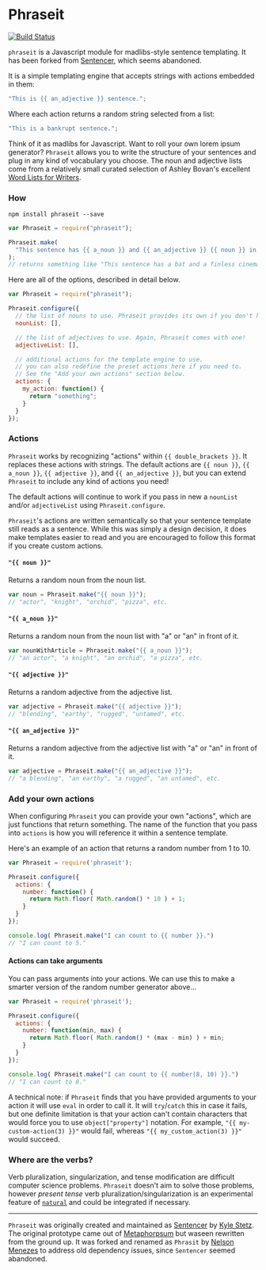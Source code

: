 # Phraseit

[![Build
Status](https://travis-ci.org/croese/phraseit-wordy.svg?branch=master)](https://travis-ci.org/croese/phraseit-wordy)

`phraseit` is a Javascript module for madlibs-style sentence templating. It has
been forked from [Sentencer](https://github.com/kylestetz/Sentencer), which
seems abandoned.

It is a simple templating engine that accepts strings with actions embedded in
them:

```javascript
"This is {{ an_adjective }} sentence.";
```

Where each action returns a random string selected from a list:

```javascript
"This is a bankrupt sentence.";
```

Think of it as madlibs for Javascript. Want to roll your own lorem ipsum
generator? `Phraseit` allows you to write the structure of your sentences and
plug in any kind of vocabulary you choose. The noun and adjective lists come
from a relatively small curated selection of Ashley Bovan's excellent [Word
Lists for Writers](http://www.ashley-bovan.co.uk/words/partsofspeech.html).

### How

`npm install phraseit --save`

```javascript
var Phraseit = require("phraseit");

Phraseit.make(
  "This sentence has {{ a_noun }} and {{ an_adjective }} {{ noun }} in it."
);
// returns something like "This sentence has a bat and a finless cinema in it."
```

Here are all of the options, described in detail below.

```javascript
var Phraseit = require("phraseit");

Phraseit.configure({
  // the list of nouns to use. Phraseit provides its own if you don't have one!
  nounList: [],

  // the list of adjectives to use. Again, Phraseit comes with one!
  adjectiveList: [],

  // additional actions for the template engine to use.
  // you can also redefine the preset actions here if you need to.
  // See the "Add your own actions" section below.
  actions: {
    my_action: function() {
      return "something";
    }
  }
});
```

### Actions

`Phraseit` works by recognizing "actions" within `{{ double_brackets }}`. It
replaces these actions with strings. The default actions are `{{ noun }}`, `{{
a_noun }}`, `{{ adjective }}`, and `{{ an_adjective }}`, but you can extend
`Phraseit` to include any kind of actions you need!

The default actions will continue to work if you pass in new a `nounList` and/or
`adjectiveList` using `Phraseit.configure`.

`Phraseit`'s actions are written semantically so that your sentence template
still reads as a sentence. While this was simply a design decision, it does make
templates easier to read and you are encouraged to follow this format if you
create custom actions.

#### `"{{ noun }}"`

Returns a random noun from the noun list.

```javascript
var noun = Phraseit.make("{{ noun }}");
// "actor", "knight", "orchid", "pizza", etc.
```

#### `"{{ a_noun }}"`

Returns a random noun from the noun list with "a" or "an" in front of it.

```javascript
var nounWithArticle = Phraseit.make("{{ a_noun }}");
// "an actor", "a knight", "an orchid", "a pizza", etc.
```

#### `"{{ adjective }}"`

Returns a random adjective from the adjective list.

```javascript
var adjective = Phraseit.make("{{ adjective }}");
// "blending", "earthy", "rugged", "untamed", etc.
```

#### `"{{ an_adjective }}"`

Returns a random adjective from the adjective list with "a" or "an" in front of
it.

```javascript
var adjective = Phraseit.make("{{ an_adjective }}");
// "a blending", "an earthy", "a rugged", "an untamed", etc.
```

### Add your own actions

When configuring `Phraseit` you can provide your own "actions", which are just
functions that return something. The name of the function that you pass into
`actions` is how you will reference it within a sentence template.

Here's an example of an action that returns a random number from 1 to 10.

```javascript
var Phraseit = require('phraseit');

Phraseit.configure({
  actions: {
    number: function() {
      return Math.floor( Math.random() * 10 ) + 1;
    }
  }
});

console.log( Phraseit.make("I can count to {{ number }}.")
// "I can count to 5."
```

#### Actions can take arguments

You can pass arguments into your actions. We can use this to make a smarter
version of the random number generator above...

```javascript
var Phraseit = require('phraseit');

Phraseit.configure({
  actions: {
    number: function(min, max) {
      return Math.floor( Math.random() * (max - min) ) + min;
    }
  }
});

console.log( Phraseit.make("I can count to {{ number(8, 10) }}.")
// "I can count to 8."
```

A technical note: if `Phraseit` finds that you have provided arguments to your
action it will use `eval` in order to call it. It will `try`/`catch` this in
case it fails, but one definite limitation is that your action can't contain
characters that would force you to use `object["property"]` notation. For
example, `"{{ my-custom-action(3) }}"` would fail, whereas `"{{
my_custom_action(3) }}"` would succeed.

### Where are the verbs?

Verb pluralization, singularization, and tense modification are difficult
computer science problems. `Phraseit` doesn't aim to solve those problems,
however _present tense_ verb pluralization/singularization is an experimental
feature of [`natural`](https://github.com/NaturalNode/natural) and could be
integrated if necessary.

---

`Phraseit` was originally created and maintained as
[Sentencer](https://github.com/kylestetz/Sentencer) by [Kyle
Stetz](https://github.com/kylestetz). The original prototype came out of
[Metaphorpsum](https://github.com/kylestetz/metaphorpsum) but waseen rewritten
from the ground up. It was forked and renamed as `Phrasit` by [Nelson
Menezes](https://github.com/nemzes) to address old dependency issues, since
`Sentencer` seemed abandoned.
